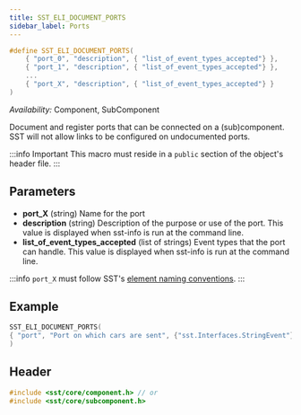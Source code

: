 ```yaml
---
title: SST_ELI_DOCUMENT_PORTS
sidebar_label: Ports
---
```

```cpp
#define SST_ELI_DOCUMENT_PORTS( 
    { "port_0", "description", { "list_of_event_types_accepted"} },
    { "port_1", "description", { "list_of_event_types_accepted"} },
    ...
    { "port_X", "description", { "list_of_event_types_accepted"} }
)
```

*Availability:* Component, SubComponent

Document and register ports that can be connected on a (sub)component. SST will not allow links to be configured on undocumented ports.

:::info Important
This macro must reside in a `public` section of the object's header file.
:::

## Parameters
* **port_X** (string) Name for the port
* **description** (string) Description of the purpose or use of the port. This value is displayed when sst-info is run at the command line.
* **list_of_event_types_accepted** (list of strings) Event types that the port can handle. This value is displayed when sst-info is run at the command line.

:::info
`port_X` must follow SST's [element naming conventions](../../../guides/dev/naming.md).
:::

## Example

```cpp
SST_ELI_DOCUMENT_PORTS(
{ "port", "Port on which cars are sent", {"sst.Interfaces.StringEvent"}}
)
```

## Header
```cpp
#include <sst/core/component.h> // or
#include <sst/core/subcomponent.h>
```
